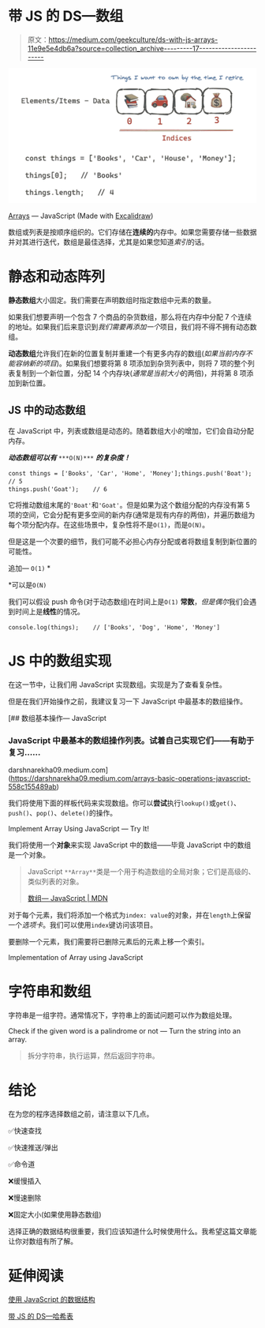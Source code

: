 # 带 JS 的 DS—数组

> 原文：<https://medium.com/geekculture/ds-with-js-arrays-11e9e5e4db6a?source=collection_archive---------17----------------------->

![](img/1cd2cb0274f85bef91dbba010a3e38e2.png)

[Arrays](https://developer.mozilla.org/en-US/docs/Web/JavaScript/Reference/Global_Objects/Array) — JavaScript (Made with [Excalidraw](https://excalidraw.com/))

数组或列表是按顺序组织的。它们存储在**连续的**内存中。如果您需要存储一些数据并对其进行迭代，数组是最佳选择，尤其是如果您知道*索引*的话。

# 静态和动态阵列

**静态数组**大小固定。我们需要在声明数组时指定数组中元素的数量。

如果我们想要声明一个包含 7 个商品的杂货数组，那么将在内存中分配 7 个连续的地址。如果我们后来意识到*我们需要再添加一个*项目，我们将不得不拥有动态数组。

**动态数组**允许我们在新的位置复制并重建一个有更多内存的数组(*如果当前内存不能容纳新的项目*)。如果我们想要将第 8 项添加到杂货列表中，则将 7 项的整个列表复制到一个新位置，分配 14 个内存块(*通常是当前大小*的两倍)，并将第 8 项添加到新位置。

## JS 中的动态数组

在 JavaScript 中，列表或数组是动态的。随着数组大小的增加，它们会自动分配内存。

***动态数组可以有*** `***O(N)***` ***的复杂度！***

```
const things = ['Books', 'Car', 'Home', 'Money'];things.push('Boat');    // 5
things.push('Goat');    // 6
```

它将推动数组末尾的`'Boat'`和`'Goat'`。但是如果为这个数组分配的内存没有第 5 项的空间，它会分配有更多空间的新内存(通常是现有内存的两倍)，并遍历数组为每个项分配内存。在这些场景中，复杂性将不是`O(1)`，而是`O(N)`。

但是这是一个次要的细节，我们可能不必担心内存分配或者将数组复制到新位置的可能性。

追加— `O(1)` *

*可以是`O(N)`

我们可以假设 push 命令(对于动态数组)在时间上是`O(1)` **常数**，*但是偶尔*我们会遇到时间上是**线性**的情况。

```
console.log(things);    // ['Books', 'Dog', 'Home', 'Money']
```

# JS 中的数组实现

在这一节中，让我们用 JavaScript 实现数组。实现是为了查看复杂性。

但是在我们开始操作之前，我建议复习一下 JavaScript 中最基本的数组操作。

[](https://darshnarekha09.medium.com/arrays-basic-operations-javascript-558c155489ab) [## 数组基本操作— JavaScript

### JavaScript 中最基本的数组操作列表。试着自己实现它们——有助于复习……

darshnarekha09.medium.com](https://darshnarekha09.medium.com/arrays-basic-operations-javascript-558c155489ab) 

我们将使用下面的样板代码来实现数组。你可以**尝试**执行`lookup()`或`get()`、`push()`、`pop()`、`delete()`的操作。

Implement Array Using JavaScript — Try It!

我们将使用一个**对象**来实现 JavaScript 中的数组——毕竟 JavaScript 中的数组是一个对象。

> JavaScript `**Array**`类是一个用于构造数组的全局对象；它们是高级的、类似列表的对象。
> 
> [数组— JavaScript | MDN](https://developer.mozilla.org/en-US/docs/Web/JavaScript/Reference/Global_Objects/Array)

对于每个元素，我们将添加一个格式为`index: value`的对象，并在`length`上保留一个*选项卡*。我们可以使用`index`键访问该项目。

要删除一个元素，我们需要将已删除元素后的元素上移一个索引。

Implementation of Array using JavaScript

# 字符串和数组

字符串是一组字符。通常情况下，字符串上的面试问题可以作为数组处理。

Check if the given word is a palindrome or not — Turn the string into an array.

> 拆分字符串，执行运算，然后返回字符串。

# 结论

在为您的程序选择数组之前，请注意以下几点。

✅快速查找

✅快速推送/弹出

✅命令道

❌缓慢插入

❌慢速删除

❌固定大小(如果使用静态数组)

选择正确的数据结构很重要，我们应该知道什么时候使用什么。我希望这篇文章能让你对数组有所了解。

# **延伸阅读**

[使用 JavaScript 的数据结构](/geekculture/data-structure-with-javascript-2d3791598453)

[带 JS 的 DS—哈希表](/geekculture/ds-with-js-hash-tables-f8fec13ad12a)